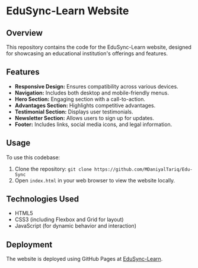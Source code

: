 # EduSync-Learn Website

## Overview
This repository contains the code for the EduSync-Learn website, designed for showcasing an educational institution's offerings and features.

## Features
- **Responsive Design:** Ensures compatibility across various devices.
- **Navigation:** Includes both desktop and mobile-friendly menus.
- **Hero Section:** Engaging section with a call-to-action.
- **Advantages Section:** Highlights competitive advantages.
- **Testimonial Section:** Displays user testimonials.
- **Newsletter Section:** Allows users to sign up for updates.
- **Footer:** Includes links, social media icons, and legal information.

## Usage
To use this codebase:
1. Clone the repository: `git clone https://github.com/MDaniyalTariq/Edu-Sync`
2. Open `index.html` in your web browser to view the website locally.

## Technologies Used
- HTML5
- CSS3 (including Flexbox and Grid for layout)
- JavaScript (for dynamic behavior and interaction)

## Deployment
The website is deployed using GitHub Pages at [EduSync-Learn](https://mdaniyaltariq.github.io/Edu-Sync/).
